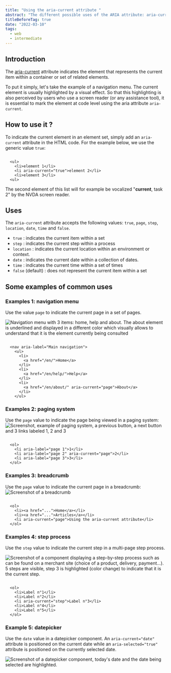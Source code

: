 ```yaml
---
title: "Using the aria-current attribute "
abstract: "The different possible uses of the ARIA attribute: aria-current"
titleBeforeTag: true
date: "2022-03-10"
tags:
  - web
  - intermediate
---
```

  
## Introduction
The [aria-current](https://www.w3.org/TR/wai-aria-1.2/#aria-current) attribute indicates the element that represents the current item within a container or set of related elements.

To put it simply, let's take the example of a navigation menu. The current element is usually highlighted by a visual effect. So that this highlighting is also perceived by users who use a screen reader (or any assistance tool), it is essential to mark the element at code level using the aria attribute `aria-current`.

## How to use it ?

To indicate the current element in an element set, simply add an `aria-current` attribute in the HTML code. For the example below, we use the generic value `true`: 

<pre><code class="html">
  &lt;ul&gt;
    &lt;li&gt;element 1&lt;/li&gt;
    &lt;li <span class="important">aria-current="true"</span>&gt;element 2&lt;/li&gt;
    &lt;li&gt;element 3&lt;/li&gt;
  &lt;ul&gt;
</code></pre>

The second element of this list will for example be vocalized "**current**, task 2" by the NVDA screen reader. 

## Uses

The `aria-current` attribute accepts the following values: `true`, `page`, `step`, `location`, `date`, `time` and `false`.

- `true` : indicates the current item within a set
- `step` : indicates the current step within a process
- `location` : indicates the current location within an environment or context.
- `date` : indicates the current date within a collection of dates.
- `time` : indicates the current time within a set of times
- `false` (default) : does not represent the current item within a set


## Some examples of common uses

### Examples 1: navigation menu

Use the value `page` to indicate the current page in a set of pages.

![Navigation menu with 3 items: home, help and about. The about element is underlined and displayed in a different color which visually allows to understand that it is the element currently being consulted ](../images/using-aria-current-attribute/menu-navigation.png)

<pre><code class="html">
  &lt;nav aria-label="Main navigation"&gt;
    &lt;ul&gt;
      &lt;li&gt;
        &lt;a href="/en/"&gt;Home&lt;/a&gt;
      &lt;/li&gt;
      &lt;li&gt;
        &lt;a href="/en/help/"&gt;Help&lt;/a&gt;
      &lt;/li&gt;
      &lt;li&gt;
        &lt;a href="/en/about/" <span class="important">aria-current="page"</span>&gt;About&lt;/a&gt;
      &lt;/li&gt;      
    &lt;/ul&gt;
</code></pre>

### Examples 2: paging system

Use the `page` value to indicate the page being viewed in a paging system: 
![Screenshot, example of paging system, a previous button, a next button and 3 links labeled 1, 2 and 3 ](../images/using-aria-current-attribute/pagination.png)

<pre><code class="html">
  &lt;ol&gt;
    &lt;li aria-label="page 1"&gt;1&lt;/li&gt;
    &lt;li aria-label="page 2" <span class="important">aria-current="page"</span>&gt;2&lt;/li&gt;
    &lt;li aria-label="page 3"&gt;3&lt;/li&gt;    
  &lt;/ol&gt;
</code></pre>

### Examples 3: breadcrumb

Use the `page` value to indicate the current page in a breadcrumb: 
![Screenshot of a breadcrumb ](../images/using-aria-current-attribute/breadcrumb.png)

<pre><code class="html">
  &lt;ol&gt;
    &lt;li&gt;&lt;a href="..."&gt;Home&lt;/a&gt;&lt;/li&gt;
    &lt;li&gt;&lt;a href="..."&gt;Articles&lt;/a&gt;&lt;/li&gt;
    &lt;li <span class="important">aria-current="page"</span>&gt;Using the aria-current attribute&lt;/li&gt;
  &lt;/ol&gt;
</code></pre>

### Examples 4: step process

Use the `step` value to indicate the current step in a multi-page step process. 

![Screenshot of a component displaying a step-by-step process such as can be found on a merchant site (choice of a product, delivery, payment...). 5 steps are visible, step 3 is highlighted (color change) to indicate that it is the current step. ](../images/using-aria-current-attribute/stepbar.png)

<pre><code class="html">
  &lt;ol&gt;
    &lt;li&gt;Label n°1&lt;/li&gt;
    &lt;li&gt;Label n°2&lt;/li&gt;
    &lt;li <span class="important">aria-current="step"</span>&gt;Label n°3&lt;/li&gt;
    &lt;li&gt;Label n°4&lt;/li&gt;
    &lt;li&gt;Label n°5&lt;/li&gt;
  &lt;/ol&gt;
</code></pre>

### Example 5: datepicker

Use the `date` value in a datepicker component. An `aria-current="date"` attribute is positioned on the current date while an `aria-selected="true"` attribute is positioned on the currently selected date.

![Screenshot of a datepicker component, today's date and the date being selected are highlighted.](../images/using-aria-current-attribute/datepicker.png)
